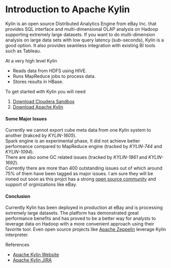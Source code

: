 # Introduction to Apache Kylin

Kylin is an open source Distributed Analytics Engine from eBay Inc. that provides SQL interface and multi-dimensional OLAP analysis on Hadoop supporting extremely large datasets. 
If you want to do multi-dimension analysis on large data sets with low query latency (sub-seconds), Kylin is a good option. It also provides seamless integration with existing BI tools such as Tableau.

At a very high level Kylin  
* Reads data from HDFS using HIVE.
* Runs MapReduce jobs to process data.
* Stores results in HBase.

To get started with Kylin you will need

1. [Download Cloudera Sandbox](http://www.cloudera.com/downloads/quickstart_vms/5-7.html)
2. [Download Apache Kylin](http://wwwftp.ciril.fr/pub/apache/kylin/apache-kylin-1.5.2.1/)


#### Some Major Issues
Currently we cannot export cube meta data from one Kylin system to another (trakced by *KYLIN-1605*).  
Spark engine is an experimental phase, It did not achieve better performance compared to MapReduce engine (tracked by *KYLIN-744* and *KYLIN-1094*).  
There are also some GC related issues (tracked by *KYLIN-1861* and *KYLIN-1692*).  
Currently there are more than 400 outstanding issues out of which around 75% of them have been tagged as major issues. I am sure they will be ironed out soon as this projct has a strong [open source community](https://github.com/apache/kylin/graphs/contributors) and support of orginizations like eBay.

#### Conclusion
Currently Kylin has been deployed in production at eBay and is processing extremely large datasets. The platform has demonstrated great performance benefits and has proved to be a better way for analysts to leverage data on Hadoop with a more convenient approach using their favorite tool. Even open source projects like [Apache Zeppelin](https://zeppelin.apache.org/) leverage Kylin interpreter.


References

* [Apache Kylin Website](http://kylin.apache.org/)
* [Apache Kylin JIRA](https://issues.apache.org/jira/browse/KYLIN)
